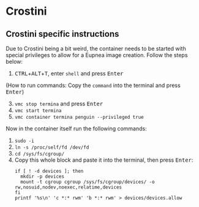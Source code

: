 # Crostini

## Crostini specific instructions
Due to Crostini being a bit weird, the container needs to be started with special privileges to allow for a Eupnea image creation. Follow the steps below:  
1. <kbd>CTRL</kbd>+<kbd>ALT</kbd>+<kbd>T</kbd>, enter `shell` and press <kbd>Enter</kbd>  

(How to run commands: Copy the ``command`` into the terminal and press <kbd>Enter</kbd>)

3. ``vmc stop termina`` and press <kbd>Enter</kbd>
4. ``vmc start termina``
5. ``vmc container termina penguin --privileged true``  

Now in the container itself run the following commands:

1. ``sudo -i``
2. ``ln -s /proc/self/fd /dev/fd``
3. ``cd /sys/fs/cgroup/``
4. Copy this whole block and paste it into the terminal, then press <kbd>Enter</kbd>: 
   ```
   if [ ! -d devices ]; then
     mkdir -p devices
     mount -t cgroup cgroup /sys/fs/cgroup/devices/ -o rw,nosuid,nodev,noexec,relatime,devices
   fi
   printf '%s\n' 'c *:* rwm' 'b *:* rwm' > devices/devices.allow
    ```
